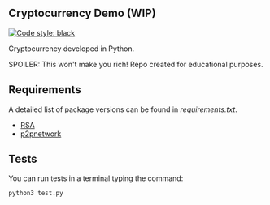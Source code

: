 Cryptocurrency Demo (WIP)
-------------------------

[![Code style: black](https://img.shields.io/badge/code%20style-black-000000.svg)](https://github.com/psf/black)

Cryptocurrency developed in Python.

SPOILER: This won't make you rich! Repo created for educational purposes.

## Requirements

A detailed list of package versions can be found in *requirements.txt*.

- [RSA](https://pypi.org/project/rsa/)
- [p2pnetwork](https://pypi.org/project/p2pnetwork/)

## Tests

You can run tests in a terminal typing the command:

```bash
python3 test.py
```
